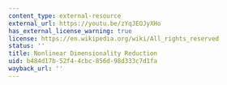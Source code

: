 ```yaml
---
content_type: external-resource
external_url: https://youtu.be/zYqJEOJyXHo
has_external_license_warning: true
license: https://en.wikipedia.org/wiki/All_rights_reserved
status: ''
title: Nonlinear Dimensionality Reduction
uid: b484d17b-52f4-4cbc-856d-98d333c7d1fa
wayback_url: ''
---
```

